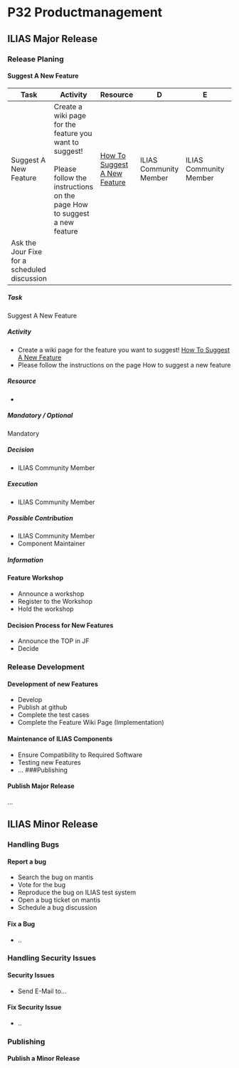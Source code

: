 # P32 Productmanagement
## ILIAS Major Release
### Release Planing
#### Suggest A New Feature

| Task | Activity | Resource | D | E | I |
| --- | --- | --- | --- | --- | --- |
| Suggest A New Feature | Create a wiki page for the feature you want to suggest!<br/><br/>Please follow the instructions on the page How to suggest a new feature | [How To Suggest A New Feature](https://www.ilias.de/docu/goto_docu_wiki_wpage_788_1357.html)  | ILIAS Community Member | ILIAS Community Member |
| Ask the Jour Fixe for a scheduled discussion |

##### Task
Suggest A New Feature
##### Activity
- Create a wiki page for the feature you want to suggest!  [How To Suggest A New Feature]
- Please follow the instructions on the page How to suggest a new feature
##### Resource
- [How To Suggest A New Feature]: https://www.ilias.de/docu/goto_docu_wiki_wpage_788_1357.html
##### Mandatory / Optional
Mandatory
##### Decision
- ILIAS Community Member
##### Execution
- ILIAS Community Member
##### Possible Contribution
- ILIAS Community Member
- Component Maintainer
##### Information

#### Feature Workshop
- Announce a workshop
- Register to the Workshop
- Hold the workshop
#### Decision Process for New Features
- Announce the TOP in JF
- Decide
### Release Development
#### Development of new Features
- Develop
- Publish at github
- Complete the test cases
- Complete the Feature Wiki Page (Implementation)
#### Maintenance of ILIAS Components
- Ensure Compatibility to Required Software
- Testing new Features
- ...
###Publishing
#### Publish Major Release
…
## ILIAS Minor Release
### Handling Bugs
#### Report a bug
- Search the bug on mantis
- Vote for the bug
- Reproduce the bug on ILIAS test system
- Open a bug ticket on mantis
- Schedule a bug discussion
#### Fix a Bug
- ..
### Handling Security Issues
#### Security Issues
- Send E-Mail to…
#### Fix Security Issue
- ..
### Publishing
#### Publish a Minor Release

